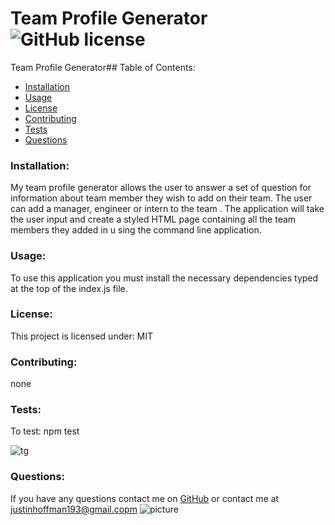 # Team Profile Generator  ![GitHub license](https://img.shields.io/github/license/Naereen/StrapDown.js.svg)
Team Profile Generator## Table of Contents:
* [Installation](#installation)
* [Usage](#usage)
* [License](#license)
* [Contributing](#contributing)
* [Tests](#tests)
* [Questions](#questions)
### Installation:
My team profile generator allows the user to answer a set of question for
information about team member they wish to add on their team. The user can add a manager, engineer or intern to the team
. The application will take the user input and create a styled HTML page containing all the team members they added in u
sing the command line application.
### Usage:
To use this application you must install the necessary dependencies typed at the top of the index.js file.
### License:
This project is licensed under:
MIT
### Contributing:
none
### Tests:
To test:
npm test

![tg](https://user-images.githubusercontent.com/78002356/120141975-15880d80-c1a3-11eb-9316-393ad8cd6f83.JPG)


### Questions:
If you have any questions contact me on [GitHub](https://github.com/shiromajh) or contact 
me at justinhoffman193@gmail.copm
![picture](https://github.com/shiromajh.png?size=80)
    
 
